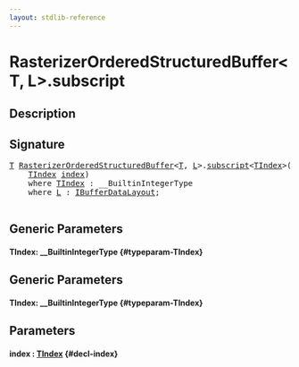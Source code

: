 ```yaml
---
layout: stdlib-reference
---
```


# RasterizerOrderedStructuredBuffer\<T, L\>\.subscript

## Description





## Signature 

<pre>
<a href="/stdlib-reference/types/RasterizerOrderedStructuredBuffer/index#typeparam-T" class="code_type">T</a> <a href="/stdlib-reference/types/RasterizerOrderedStructuredBuffer/index" class="code_type">RasterizerOrderedStructuredBuffer</a>&lt;<a href="/stdlib-reference/types/RasterizerOrderedStructuredBuffer/index#typeparam-T" class="code_type">T</a>, <a href="/stdlib-reference/types/RasterizerOrderedStructuredBuffer/index#typeparam-L" class="code_type">L</a>&gt;.<a href="/stdlib-reference/types/RasterizerOrderedStructuredBuffer/subscript">subscript</a>&lt;<a href="/stdlib-reference/types/RasterizerOrderedStructuredBuffer/subscript#typeparam-TIndex" class="code_type">TIndex</a>&gt;(
    <a href="/stdlib-reference/types/RasterizerOrderedStructuredBuffer/subscript#typeparam-TIndex" class="code_type">TIndex</a> <a href="/stdlib-reference/types/RasterizerOrderedStructuredBuffer/subscript#decl-index" class="code_param">index</a>)
    <span class='code_keyword'>where</span> <a href="/stdlib-reference/types/RasterizerOrderedStructuredBuffer/subscript#typeparam-TIndex" class="code_type">TIndex</a> : __BuiltinIntegerType
    <span class='code_keyword'>where</span> <a href="/stdlib-reference/types/RasterizerOrderedStructuredBuffer/index#typeparam-L" class="code_type">L</a> : <a href="/stdlib-reference/interfaces/IBufferDataLayout/index">IBufferDataLayout</a>;

</pre>

## Generic Parameters

#### TIndex: \_\_BuiltinIntegerType {#typeparam-TIndex}

## Generic Parameters

#### TIndex: \_\_BuiltinIntegerType {#typeparam-TIndex}

## Parameters

#### index  : [TIndex](/stdlib-reference/types/RasterizerOrderedStructuredBuffer/subscript#typeparam-TIndex) {#decl-index}

